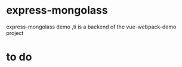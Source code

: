 # express-mongolass
express-mongolass demo ,ti is  a backend  of the  vue-webpack-demo project 
# to do
